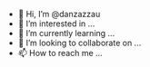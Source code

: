 - 👋 Hi, I’m @danzazzau
- 👀 I’m interested in ...
- 🌱 I’m currently learning ...
- 💞️ I’m looking to collaborate on ...
- 📫 How to reach me ...

<!---
danzazzau/danzazzau is a ✨ special ✨ repository because its `README.md` (this file) appears on your GitHub profile.
You can click the Preview link to take a look at your changes.
---

